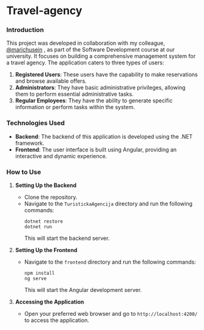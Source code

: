 ﻿# Travel-agency

### Introduction

This project was developed in collaboration with my colleague, [@marichusein](https://github.com/marichusein)
, as part of the Software Development course at our university. It focuses on building a comprehensive management system for a travel agency. The application caters to three types of users:

1. **Registered Users**: These users have the capability to make reservations and browse available offers.
2. **Administrators**: They have basic administrative privileges, allowing them to perform essential administrative tasks.
3. **Regular Employees**: They have the ability to generate specific information or perform tasks within the system.

### Technologies Used

- **Backend**: The backend of this application is developed using the .NET framework.
- **Frontend**: The user interface is built using Angular, providing an interactive and dynamic experience.

### How to Use

1. **Setting Up the Backend**
   - Clone the repository.
   - Navigate to the `TuristickaAgencija` directory and run the following commands:
     ```shell
     dotnet restore
     dotnet run
     ```
     This will start the backend server.

2. **Setting Up the Frontend**
   - Navigate to the `frontend` directory and run the following commands:
     ```shell
     npm install
     ng serve
     ```
     This will start the Angular development server.

3. **Accessing the Application**
   - Open your preferred web browser and go to `http://localhost:4200/` to access the application.

